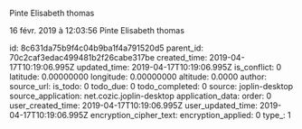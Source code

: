 Pinte Elisabeth thomas

16 févr. 2019 à 12:03:56
Pinte Elisabeth thomas


id: 8c631da75b9f4c04b9ba1f4a791520d5
parent_id: 70c2caf3edac499481b2f26cabe317be
created_time: 2019-04-17T10:19:06.995Z
updated_time: 2019-04-17T10:19:06.995Z
is_conflict: 0
latitude: 0.00000000
longitude: 0.00000000
altitude: 0.0000
author: 
source_url: 
is_todo: 0
todo_due: 0
todo_completed: 0
source: joplin-desktop
source_application: net.cozic.joplin-desktop
application_data: 
order: 0
user_created_time: 2019-04-17T10:19:06.995Z
user_updated_time: 2019-04-17T10:19:06.995Z
encryption_cipher_text: 
encryption_applied: 0
type_: 1